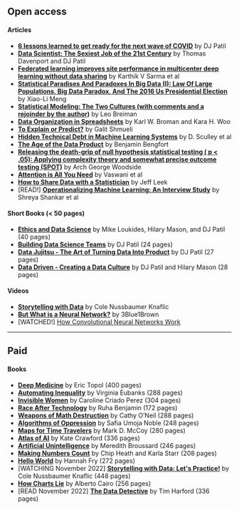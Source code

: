## Open access

#### Articles

* **[6 lessons learned to get ready for the next wave of COVID](https://medium.com/@dpatil/6-lessons-learned-to-get-ready-for-the-next-wave-of-covid-ee595766d4cb)** by DJ Patil 
* **[Data Scientist: The Sexiest Job of the 21st Century](https://hbr.org/2012/10/data-scientist-the-sexiest-job-of-the-21st-century)** by Thomas Davenport and DJ Patil
* **[Federated learning improves site performance in multicenter deep learning without data sharing](https://www.ncbi.nlm.nih.gov/pmc/articles/PMC8200268/)** by Karthik V Sarma et al
* **[Statistical Paradises And Paradoxes In Big Data (I): Law Of Large Populations, Big Data Paradox, And The 2016 Us Presidential Election](https://statistics.fas.harvard.edu/files/statistics-2/files/statistical_paradises_and_paradoxes.pdf)** by Xiao-Li Meng
* **[Statistical Modeling: The Two Cultures (with comments and a rejoinder by the author)](https://projecteuclid.org/journals/statistical-science/volume-16/issue-3/Statistical-Modeling--The-Two-Cultures-with-comments-and-a/10.1214/ss/1009213726.full)** by Leo Breiman
* **[Data Organization in Spreadsheets](https://www.tandfonline.com/doi/full/10.1080/00031305.2017.1375989)** by Karl W. Broman and Kara H. Woo
* **[To Explain or Predict?](https://projecteuclid.org/journals/statistical-science/volume-25/issue-3/To-Explain-or-to-Predict/10.1214/10-STS330.full)** by Galit Shmueli
* **[Hidden Technical Debt in Machine Learning Systems](https://proceedings.neurips.cc/paper/2015/file/86df7dcfd896fcaf2674f757a2463eba-Paper.pdf)** by D. Sculley et al
* **[The Age of the Data Product](https://districtdatalabs.silvrback.com/the-age-of-the-data-product)** by Benjamin Bengfort
* **[Releasing the death-grip of null hypothesis statistical testing ( p < .05): Applying complexity theory and somewhat precise outcome testing (SPOT)](https://www.researchgate.net/publication/312395254_Releasing_the_death-grip_of_null_hypothesis_statistical_testing_p_05_Applying_complexity_theory_and_somewhat_precise_outcome_testing_SPOT)** by Arch George Woodside
* **[Attention is All You Need](https://arxiv.org/pdf/1706.03762.pdf)** by Vaswani et al
* **[How to Share Data with a Statistician](https://github.com/jtleek/datasharing)** by Jeff Leek
* [READ!] **[Operationalizing Machine Learning: An Interview Study](https://arxiv.org/abs/2209.09125)** by Shreya Shankar et al 

#### Short Books (< 50 pages)

* **[Ethics and Data Science](https://www.oreilly.com/library/view/ethics-and-data/9781492043898/)** by Mike Loukides, Hilary Mason, and DJ Patil (40 pages)
* **[Building Data Science Teams](https://www.oreilly.com/library/view/building-data-science/BLDNGDST0001/)** by DJ Patil (24 pages)
* **[Data Jujitsu - The Art of Turning Data Into Product](https://www.oreilly.com/library/view/data-jujitsu-the/9781449342692/)** by DJ Patil (27 pages)
* **[Data Driven - Creating a Data Culture](https://www.oreilly.com/library/view/data-driven/9781491925454/)** by DJ Patil and Hilary Mason (28 pages)

#### Videos

* **[Storytelling with Data](https://www.youtube.com/watch?v=8EMW7io4rSI)** by Cole Nussbaumer Knaflic
* **[But What is a Neural Network?](https://www.youtube.com/watch?v=aircAruvnKk)** by 3Blue1Brown
* [WATCHED!] [How Convolutional Neural Networks Work](https://www.youtube.com/watch?v=FmpDIaiMIeA)

----------

## Paid
 
#### Books

* **[Deep Medicine](https://drerictopol.com/portfolio/deep-medicine/)** by Eric Topol (400 pages)
* **[Automating Inequality](https://virginia-eubanks.com/automating-inequality/)** by Virginia Eubanks (288 pages)
* **[Invisible Women](https://carolinecriadoperez.com/book/invisible-women/)** by Caroline Criado Perez (304 pages)
* **[Race After Technology](https://www.ruhabenjamin.com/race-after-technology)** by Ruha Benjamin (172 pages)
* **[Weapons of Math Destruction](https://www.penguinrandomhouse.com/books/241363/weapons-of-math-destruction-by-cathy-oneil/)** by Cathy O’Neil (288 pages)
* **[Algorithms of Oppression](https://nyupress.org/9781479837243/algorithms-of-oppression/)** by Safia Umoja Noble (248 pages)
* **[Maps for Time Travelers](https://www.ucpress.edu/book/9780520389724/maps-for-time-travelers)** by Mark D. McCoy (280 pages)
* **[Atlas of AI](https://www.katecrawford.net/)** by Kate Crawford (336 pages)
* **[Artificial Unintelligence](https://mitpress.mit.edu/9780262537018/artificial-unintelligence/)** by Meredith Broussard (246 pages)
* **[Making Numbers Count](https://www.simonandschuster.com/books/Making-Numbers-Count/Chip-Heath/9781982165444)** by Chip Heath and Karla Starr (208 pages)
* **[Hello World](https://hannahfry.co.uk/book/hello-world/)** by Hannah Fry (272 pages)
* [WATCHING November 2022] **[Storytelling with Data: Let's Practice!](https://www.storytellingwithdata.com/books)** by Cole Nussbaumer Knaflic (448 pages)
* **[How Charts Lie](https://albertocairo.com/)** by Alberto Cairo (256 pages)
* [READ November 2022] **[The Data Detective](https://timharford.com/books/datadetective/)** by Tim Harford (336 pages)
